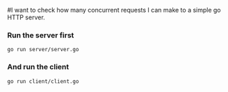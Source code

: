 #I want to check how many concurrent requests I can make to a simple go HTTP server.

### Run the server first
```
go run server/server.go
```

### And run the client
```
go run client/client.go
```
